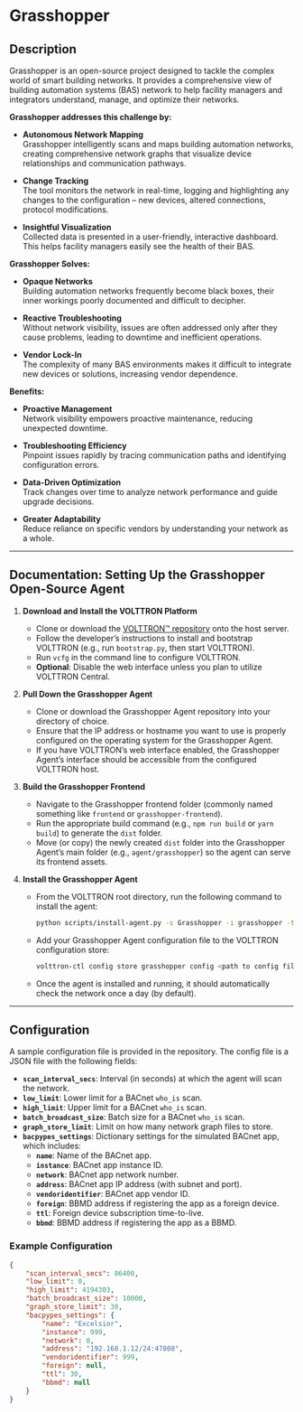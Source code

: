 # Grasshopper

## Description

Grasshopper is an open-source project designed to tackle the complex world of smart building networks. It provides a comprehensive view of building automation systems (BAS) network to help facility managers and integrators understand, manage, and optimize their networks.

**Grasshopper addresses this challenge by:**

- **Autonomous Network Mapping**  
  Grasshopper intelligently scans and maps building automation networks, creating comprehensive network graphs that visualize device relationships and communication pathways.

- **Change Tracking**  
  The tool monitors the network in real-time, logging and highlighting any changes to the configuration – new devices, altered connections, protocol modifications.

- **Insightful Visualization**  
  Collected data is presented in a user-friendly, interactive dashboard. This helps facility managers easily see the health of their BAS.

**Grasshopper Solves:**

- **Opaque Networks**  
  Building automation networks frequently become black boxes, their inner workings poorly documented and difficult to decipher.

- **Reactive Troubleshooting**  
  Without network visibility, issues are often addressed only after they cause problems, leading to downtime and inefficient operations.

- **Vendor Lock-In**  
  The complexity of many BAS environments makes it difficult to integrate new devices or solutions, increasing vendor dependence.

**Benefits:**

- **Proactive Management**  
  Network visibility empowers proactive maintenance, reducing unexpected downtime.

- **Troubleshooting Efficiency**  
  Pinpoint issues rapidly by tracing communication paths and identifying configuration errors.

- **Data-Driven Optimization**  
  Track changes over time to analyze network performance and guide upgrade decisions.

- **Greater Adaptability**  
  Reduce reliance on specific vendors by understanding your network as a whole.

---

## Documentation: Setting Up the Grasshopper Open-Source Agent

1. **Download and Install the VOLTTRON Platform**  
   - Clone or download the [VOLTTRON™️ repository](https://github.com/VOLTTRON/volttron) onto the host server.  
   - Follow the developer’s instructions to install and bootstrap VOLTTRON (e.g., run `bootstrap.py`, then start VOLTTRON).  
   - Run `vcfg` in the command line to configure VOLTTRON.  
   - **Optional**: Disable the web interface unless you plan to utilize VOLTTRON Central.

2. **Pull Down the Grasshopper Agent**  
   - Clone or download the Grasshopper Agent repository into your directory of choice.  
   - Ensure that the IP address or hostname you want to use is properly configured on the operating system for the Grasshopper Agent.  
   - If you have VOLTTRON’s web interface enabled, the Grasshopper Agent’s interface should be accessible from the configured VOLTTRON host.

3. **Build the Grasshopper Frontend**  
   - Navigate to the Grasshopper frontend folder (commonly named something like `frontend` or `grasshopper-frontend`).  
   - Run the appropriate build command (e.g., `npm run build` or `yarn build`) to generate the `dist` folder.  
   - Move (or copy) the newly created `dist` folder into the Grasshopper Agent’s main folder (e.g., `agent/grasshopper`) so the agent can serve its frontend assets.

4. **Install the Grasshopper Agent**  
   - From the VOLTTRON root directory, run the following command to install the agent:
     ```bash
     python scripts/install-agent.py -s Grasshopper -i grasshopper -t grasshopper -f
     ```
   - Add your Grasshopper Agent configuration file to the VOLTTRON configuration store:
     ```bash
     volttron-ctl config store grasshopper config <path to config file>
     ```
   - Once the agent is installed and running, it should automatically check the network once a day (by default).

---

## Configuration

A sample configuration file is provided in the repository. The config file is a JSON file with the following fields:

- **`scan_interval_secs`**: Interval (in seconds) at which the agent will scan the network.
- **`low_limit`**: Lower limit for a BACnet `who_is` scan.
- **`high_limit`**: Upper limit for a BACnet `who_is` scan.
- **`batch_broadcast_size`**: Batch size for a BACnet `who_is` scan.
- **`graph_store_limit`**: Limit on how many network graph files to store.
- **`bacpypes_settings`**: Dictionary settings for the simulated BACnet app, which includes:
  - **`name`**: Name of the BACnet app.
  - **`instance`**: BACnet app instance ID.
  - **`network`**: BACnet app network number.
  - **`address`**: BACnet app IP address (with subnet and port).
  - **`vendoridentifier`**: BACnet app vendor ID.
  - **`foreign`**: BBMD address if registering the app as a foreign device.
  - **`ttl`**: Foreign device subscription time-to-live.
  - **`bbmd`**: BBMD address if registering the app as a BBMD.

### Example Configuration

```json
{
    "scan_interval_secs": 86400,
    "low_limit": 0,
    "high_limit": 4194303,
    "batch_broadcast_size": 10000,
    "graph_store_limit": 30,
    "bacpypes_settings": {
        "name": "Excelsior",
        "instance": 999,
        "network": 0,
        "address": "192.168.1.12/24:47808",
        "vendoridentifier": 999,
        "foreign": null,
        "ttl": 30,
        "bbmd": null
    }
}
